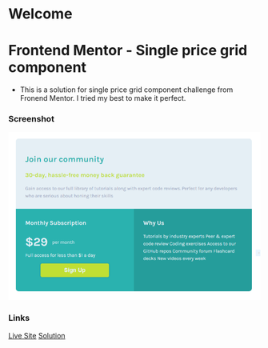 # Welcome

# Frontend Mentor - Single price grid component

-   This is a solution for single price grid component challenge from Fronend Mentor. I tried my best to make it perfect.

### Screenshot

![screenshot](./images/screenshot.PNG)

### Links

[Live Site](https://ifat-fahim.github.io/single-price-grid-component/)
[Solution](https://github.com/Ifat-Fahim/single-price-grid-component)
